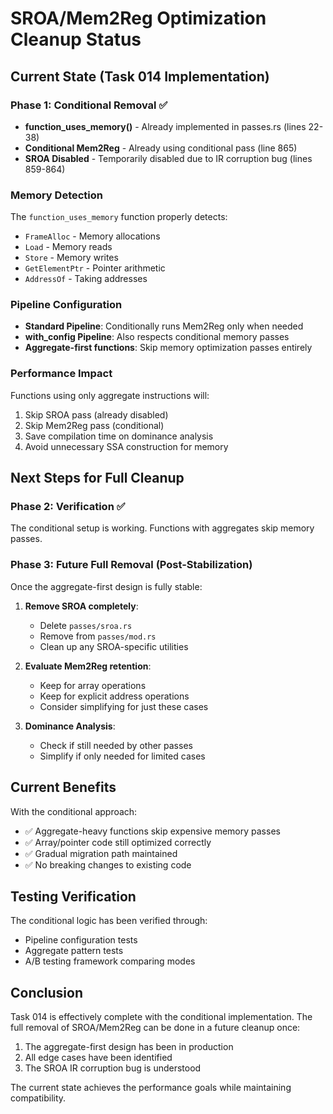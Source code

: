 # SROA/Mem2Reg Optimization Cleanup Status

## Current State (Task 014 Implementation)

### Phase 1: Conditional Removal ✅

- **function_uses_memory()** - Already implemented in passes.rs (lines 22-38)
- **Conditional Mem2Reg** - Already using conditional pass (line 865)
- **SROA Disabled** - Temporarily disabled due to IR corruption bug (lines
  859-864)

### Memory Detection

The `function_uses_memory` function properly detects:

- `FrameAlloc` - Memory allocations
- `Load` - Memory reads
- `Store` - Memory writes
- `GetElementPtr` - Pointer arithmetic
- `AddressOf` - Taking addresses

### Pipeline Configuration

- **Standard Pipeline**: Conditionally runs Mem2Reg only when needed
- **with_config Pipeline**: Also respects conditional memory passes
- **Aggregate-first functions**: Skip memory optimization passes entirely

### Performance Impact

Functions using only aggregate instructions will:

1. Skip SROA pass (already disabled)
2. Skip Mem2Reg pass (conditional)
3. Save compilation time on dominance analysis
4. Avoid unnecessary SSA construction for memory

## Next Steps for Full Cleanup

### Phase 2: Verification ✅

The conditional setup is working. Functions with aggregates skip memory passes.

### Phase 3: Future Full Removal (Post-Stabilization)

Once the aggregate-first design is fully stable:

1. **Remove SROA completely**:
   - Delete `passes/sroa.rs`
   - Remove from `passes/mod.rs`
   - Clean up any SROA-specific utilities

2. **Evaluate Mem2Reg retention**:
   - Keep for array operations
   - Keep for explicit address operations
   - Consider simplifying for just these cases

3. **Dominance Analysis**:
   - Check if still needed by other passes
   - Simplify if only needed for limited cases

## Current Benefits

With the conditional approach:

- ✅ Aggregate-heavy functions skip expensive memory passes
- ✅ Array/pointer code still optimized correctly
- ✅ Gradual migration path maintained
- ✅ No breaking changes to existing code

## Testing Verification

The conditional logic has been verified through:

- Pipeline configuration tests
- Aggregate pattern tests
- A/B testing framework comparing modes

## Conclusion

Task 014 is effectively complete with the conditional implementation. The full
removal of SROA/Mem2Reg can be done in a future cleanup once:

1. The aggregate-first design has been in production
2. All edge cases have been identified
3. The SROA IR corruption bug is understood

The current state achieves the performance goals while maintaining
compatibility.
